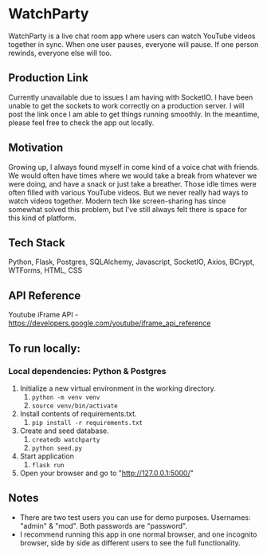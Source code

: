 # WatchParty

WatchParty is a live chat room app where users can watch YouTube videos together in sync. When one user pauses, everyone will pause. If one person rewinds, everyone else will too.

## Production Link

Currently unavailable due to issues I am having with SocketIO. I have been unable to get the sockets to work correctly on a production server. I will post the link once I am able to get things running smoothly. In the meantime, please feel free to check the app out locally.

## Motivation

Growing up, I always found myself in come kind of a voice chat with friends. We would often have times where we would take a break from whatever we were doing, and have a snack or just take a breather. Those idle times were often filled with various YouTube videos. But we never really had ways to watch videos together. Modern tech like screen-sharing has since somewhat solved this problem, but I've still always felt there is space for this kind of platform.

## Tech Stack

Python, Flask, Postgres, SQLAlchemy, Javascript, SocketIO, Axios, BCrypt, WTForms, HTML, CSS

## API Reference

Youtube iFrame API - https://developers.google.com/youtube/iframe_api_reference

## To run locally:
### Local dependencies: Python & Postgres

1. Initialize a new virtual environment in the working directory.
   1. `python -m venv venv`
   2. `source venv/bin/activate`
2. Install contents of requirements.txt.
   1. `pip install -r requirements.txt`
3. Create and seed database.
   1. `createdb watchparty`
   2. `python seed.py`
4. Start application
   1. `flask run`
5. Open your browser and go to "http://127.0.0.1:5000/"

## Notes

- There are two test users you can use for demo purposes. Usernames: "admin" & "mod". Both passwords are "password".
- I recommend running this app in one normal browser, and one incognito browser, side by side as different users to see the full functionality.
